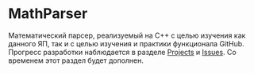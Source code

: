 # MathParser

Математический парсер, реализуемый на C++ с целью изучения как данного ЯП, так и с целью изучения и практики функционала GitHub.
Прогресс разработки наблюдается в разделе [Projects](https://github.com/UnrealEugene/math_parser/projects/1) и [Issues](https://github.com/UnrealEugene/math_parser/issues). Со временем этот раздел будет дополнен.

